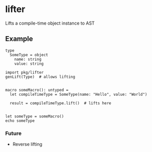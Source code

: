 # lifter
Lifts a compile-time object instance to AST

## Example
```
type
  SomeType = object
    name: string
    value: string

import pkg/lifter
genLift(Type)  # allows lifting


macro someMacro(): untyped =
  let compileTimeType = SomeType(name: "Hello", value: "World")

  result = compileTimeType.lift()  # lifts here


let someType = someMacro()
echo someType
```

### Future
 - Reverse lifting